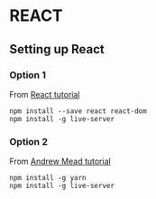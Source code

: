 # REACT

## Setting up React
 
 ### Option 1
 From [React tutorial](https://reactjs.org/docs/add-react-to-an-existing-app.html#installing-react)
 ```
 npm install --save react react-dom
 npm install -g live-server
 ```

 ### Option 2
 From [Andrew Mead tutorial](https://www.udemy.com/react-2nd-edition/learn/v4/content)
 ```
 npm install -g yarn
 npm install -g live-server
 ```
